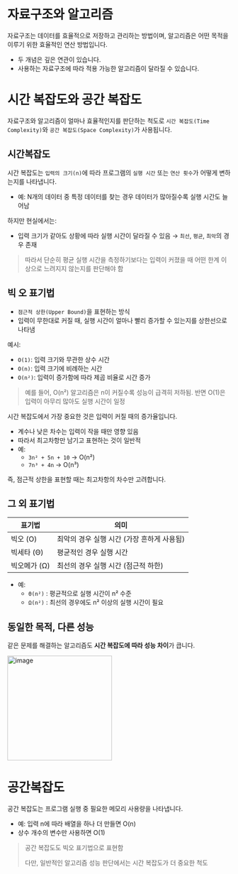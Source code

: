 # 자료구조와 알고리즘

자료구조는 데이터를 효율적으로 저장하고 관리하는 방법이며, 알고리즘은 어떤 목적을 이루기 위한 효율적인 연산 방법입니다.

- 두 개념은 깊은 연관이 있습니다.
- 사용하는 자료구조에 따라 적용 가능한 알고리즘이 달라질 수 있습니다.

# 시간 복잡도와 공간 복잡도

자료구조와 알고리즘이 얼마나 효율적인지를 판단하는 척도로 `시간 복잡도(Time Complexity)`와 `공간 복잡도(Space Complexity)`가 사용됩니다.

## 시간복잡도

시간 복잡도는 `입력의 크기(n)`에 따라 프로그램의 `실행 시간` 또는 `연산 횟수`가 어떻게 변하는지를 나타냅니다.

- 예: N개의 데이터 중 특정 데이터를 찾는 경우 데이터가 많아질수록 실행 시간도 늘어남

하지만 현실에서는:

- 입력 크기가 같아도 상황에 따라 실행 시간이 달라질 수 있음 → `최선`, `평균`, `최악`의 경우 존재

> 따라서 단순히 평균 실행 시간을 측정하기보다는 입력이 커졌을 때 어떤 한계 이상으로 느려지지 않는지를 판단해야 함
> 


## 빅 오 표기법

- `점근적 상한(Upper Bound)`을 표현하는 방식
- 입력이 무한대로 커질 때, 실행 시간이 얼마나 빨리 증가할 수 있는지를 상한선으로 나타냄

예시:

- `O(1)`: 입력 크기와 무관한 상수 시간
- `O(n)`: 입력 크기에 비례하는 시간
- `O(n²)`: 입력이 증가함에 따라 제곱 비율로 시간 증가

> 예를 들어, O(n²) 알고리즘은 n이 커질수록 성능이 급격히 저하됨. 반면 O(1)은 입력이 아무리 많아도 실행 시간이 일정
> 

시간 복잡도에서 가장 중요한 것은 입력이 커질 때의 증가율입니다.

- 계수나 낮은 차수는 입력이 작을 때만 영향 있음
- 따라서 최고차항만 남기고 표현하는 것이 일반적
- 예:
    - `3n² + 5n + 10` → O(n²)
    - `7n³ + 4n` → O(n³)

즉, 점근적 상한을 표현할 때는 최고차항의 차수만 고려합니다.

## 그 외 표기법

| 표기법 | 의미 |
| --- | --- |
| 빅오 (O) | 최악의 경우 실행 시간 (가장 흔하게 사용됨) |
| 빅세타 (Θ) | 평균적인 경우 실행 시간 |
| 빅오메가 (Ω) | 최선의 경우 실행 시간 (점근적 하한) |
- 예:
    - `Θ(n²)` : 평균적으로 실행 시간이 n² 수준
    - `Ω(n²)` : 최선의 경우에도 n² 이상의 실행 시간이 필요

## 동일한 목적, 다른 성능

같은 문제를 해결하는 알고리즘도 **시간 복잡도에 따라 성능 차이**가 큽니다.

<img width="236" alt="image" src="https://github.com/user-attachments/assets/5eacf08e-401e-4ae9-8bc9-240ec646457e" />


# 공간복잡도

공간 복잡도는 프로그램 실행 중 필요한 메모리 사용량을 나타냅니다.

- 예: 입력 n에 따라 배열을 하나 더 만들면 O(n)
- 상수 개수의 변수만 사용하면 O(1)

> 공간 복잡도도 빅오 표기법으로 표현함
> 
> 
> 다만, 일반적인 알고리즘 성능 판단에서는 시간 복잡도가 더 중요한 척도
>
